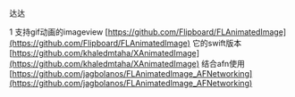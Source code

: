 达达

1 支持gif动画的imageview [https://github.com/Flipboard/FLAnimatedImage](https://github.com/Flipboard/FLAnimatedImage)
它的swift版本 [https://github.com/khaledmtaha/XAnimatedImage](https://github.com/khaledmtaha/XAnimatedImage)
结合afn使用 [https://github.com/jagbolanos/FLAnimatedImage_AFNetworking](https://github.com/jagbolanos/FLAnimatedImage_AFNetworking)